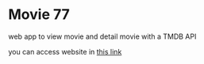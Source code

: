 # Movie 77

web app to view movie and detail movie with a TMDB API

you can access website in [this link](https://)